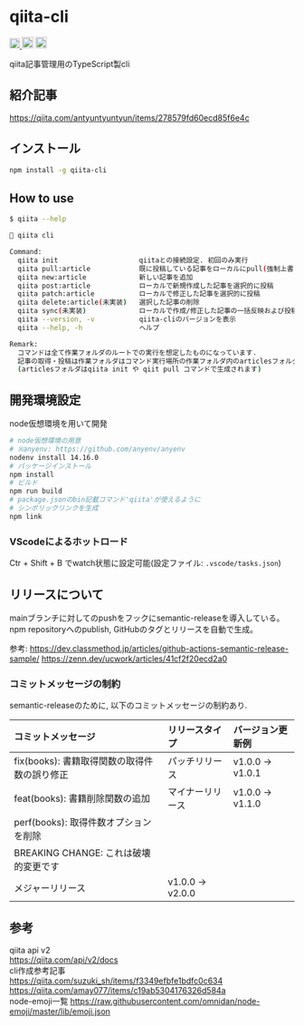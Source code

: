 # qiita-cli

<p align="left">
  <a href="https://badge.fury.io/js/qiita-cli">
    <img src="https://badge.fury.io/js/qiita-cli.svg" alt="npm version" height="18">
  </a>
  <a>
    <img height="20"src="https://img.shields.io/npm/dt/qiita-cli.svg" alt="npm downloads" />
  </a>
  <a href="https://opensource.org/licenses/Apache-2.0">
    <img height="20" src="https://img.shields.io/badge/License-Apache%202.0-blue.svg" alt="License Apache 2.0" />
  </a>
<p>

qiita記事管理用のTypeScript製cli

## 紹介記事

<https://qiita.com/antyuntyuntyun/items/278579fd60ecd85f6e4c>

## インストール

```bash
npm install -g qiita-cli
```

## How to use

```bash
$ qiita --help

🐥 qiita cli

Command:
  qiita init                    qiitaとの接続設定. 初回のみ実行
  qiita pull:article            既に投稿している記事をローカルにpull(強制上書き)
  qiita new:article             新しい記事を追加
  qiita post:article            ローカルで新規作成した記事を選択的に投稿
  qiita patch:article           ローカルで修正した記事を選択的に投稿
  qiita delete:article(未実装)   選択した記事の削除
  qiita sync(未実装)             ローカルで作成/修正した記事の一括反映および投稿済み記事の取得
  qiita --version, -v           qiita-cliのバージョンを表示
  qiita --help, -h              ヘルプ

Remark:
  コマンドは全て作業フォルダのルートでの実行を想定したものになっています.
  記事の取得・投稿は作業フォルダはコマンド実行場所の作業フォルダ内のarticlesフォルダを基準に実行されます.
  (articlesフォルダはqiita init や qiit pull コマンドで生成されます)

```

## 開発環境設定

node仮想環境を用いて開発

```bash
# node仮想環境の用意
# ※anyenv: https://github.com/anyenv/anyenv
nodenv install 14.16.0
# パッケージインストール
npm install
# ビルド
npm run build
# package.jsonのbin記載コマンド'qiita'が使えるように
# シンボリックリンクを生成
npm link
```

### VScodeによるホットロード

Ctr + Shift + B でwatch状態に設定可能(設定ファイル: `.vscode/tasks.json`)

## リリースについて

mainブランチに対してのpushをフックにsemantic-releaseを導入している。
npm repositoryへのpublish, GitHubのタグとリリースを自動で生成。

参考:
<https://dev.classmethod.jp/articles/github-actions-semantic-release-sample/>
<https://zenn.dev/ucwork/articles/41cf2f20ecd2a0>

### コミットメッセージの制約

semantic-releaseのために, 以下のコミットメッセージの制約あり.

|コミットメッセージ|リリースタイプ|バージョン更新例|
|:----|:----|:----|
|fix(books): 書籍取得関数の取得件数の誤り修正|パッチリリース|v1.0.0 → v1.0.1|
|feat(books): 書籍削除関数の追加|マイナーリリース|v1.0.0 → v1.1.0|
|perf(books): 取得件数オプションを削除|
|BREAKING CHANGE: これは破壊的変更です|
|メジャーリリース|v1.0.0 → v2.0.0|

## 参考

qiita api v2  
<https://qiita.com/api/v2/docs>  
cli作成参考記事  
<https://qiita.com/suzuki_sh/items/f3349efbfe1bdfc0c634>  
<https://qiita.com/amay077/items/c19ab5304176326d584a>  
node-emoji一覧
<https://raw.githubusercontent.com/omnidan/node-emoji/master/lib/emoji.json>
